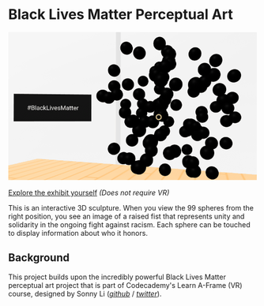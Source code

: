 # Black Lives Matter Perceptual Art

![Black Lives Matter Demonstration](https://github.com/selectlearns/blm-perceptual-art/blob/main/notes/blm_art.gif?raw=true)

[Explore the exhibit yourself](https://selectlearns.github.io/blm-perceptual-art/) *(Does not require VR)*

This is an interactive 3D sculpture. When you view the 99 spheres from the right position, you see an image of a raised fist that represents unity and solidarity in the ongoing fight against racism. Each sphere can be touched to display information about who it honors.

## Background

This project builds upon the incredibly powerful Black Lives Matter perceptual art project that is part of Codecademy's Learn A-Frame (VR) course, designed by Sonny Li ([*github*](https://github.com/sonnynomnom) / [*twitter*](https://twitter.com/sonnynomnom)). 

